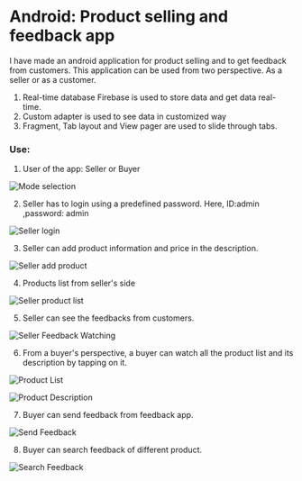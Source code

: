 # Android: Product selling and feedback app #
I have made an android application for product selling and to get feedback from customers. This application can be used from two perspective. As a seller or as a customer.
1. Real-time database Firebase is used to store data and get data real-time.
2. Custom adapter is used to see data in customized way
3. Fragment, Tab layout and View pager are used to slide through tabs.

### Use: ###
1. User of the app: Seller or Buyer

![Mode selection](https://github.com/Caffeine12/ProductSellingAndFeedbackApp/blob/master/Screenshots/Screenshot_2018-09-11-17-07-02.png "Seller or Buyer")

2. Seller has to login using a predefined password. Here, ID:admin ,password: admin

![Seller login](https://github.com/Caffeine12/ProductSellingAndFeedbackApp/blob/master/Screenshots/Screenshot_2018-09-11-13-57-22.png "Seller login")

3. Seller can add product information and price in the description.

![Seller add product](https://github.com/Caffeine12/ProductSellingAndFeedbackApp/blob/master/Screenshots/Screenshot_2018-09-11-13-57-27.png "Seller add product")

4. Products list from seller's side

![Seller product list](https://github.com/Caffeine12/ProductSellingAndFeedbackApp/blob/master/Screenshots/Screenshot_2018-09-11-13-57-30.png "Seller product list")

5. Seller can see the feedbacks from customers.

![Seller Feedback Watching](https://github.com/Caffeine12/ProductSellingAndFeedbackApp/blob/master/Screenshots/Screenshot_2018-09-11-13-59-16.png "Seller Feedbackwatching")

6. From a buyer's perspective, a buyer can watch all the product list and its description by tapping on it.

![Product List](https://github.com/Caffeine12/ProductSellingAndFeedbackApp/blob/master/Screenshots/Screenshot_2018-09-11-13-59-25.png "Product List")

![Product Description](https://github.com/Caffeine12/ProductSellingAndFeedbackApp/blob/master/Screenshots/Screenshot_2018-09-11-17-22-49.png "Product Description")

7. Buyer can send feedback from feedback app.

![Send Feedback](https://github.com/Caffeine12/ProductSellingAndFeedbackApp/blob/master/Screenshots/Screenshot_2018-09-11-13-59-29.png "Send Feedback")

8. Buyer can search feedback of different product.

![Search Feedback](https://github.com/Caffeine12/ProductSellingAndFeedbackApp/blob/master/Screenshots/Screenshot_2018-09-11-13-59-32.png "Search Feedback")
